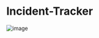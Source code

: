 # Incident-Tracker


![image](https://github.com/hxroon/Incident-Tracker/assets/52601854/6b57a0a9-3627-4069-be2c-25ce1296107f)
